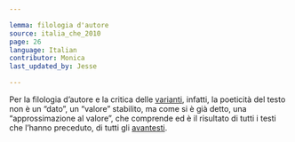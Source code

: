 ```yaml
---

lemma: filologia d'autore
source: italia_che_2010
page: 26
language: Italian
contributor: Monica
last_updated_by: Jesse

---
```


Per la filologia d’autore e la critica delle [varianti](variant.html), infatti, la poeticità del testo non è un “dato”, un “valore” stabilito, ma come si è già detto, una “approssimazione al valore”, che comprende ed è il risultato di tutti i testi che l’hanno preceduto, di tutti gli [avantesti](avantTexte.html).
